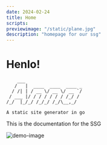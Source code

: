 ```yaml
---
date: 2024-02-24
title: Home
scripts:
previewimage: "/static/plane.jpg"
description: "homepage for our ssg"
---
```


# Henlo!

```text
    ___
   /   |  ____  ____  ____ _
  / /| | / __ \/ __ \/ __ `/
 / ___ |/ / / / / / / /_/ /
/_/  |_/_/ /_/_/ /_/\__,_/

A static site generator in go
```

This is the documentation for the SSG

![demo-image](/static/plane.jpg)

